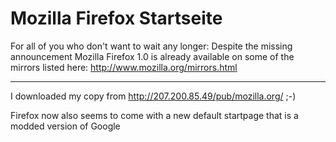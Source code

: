 # Mozilla Firefox Startseite

<p><img src="http://www.zerokspot.com/uploads/firefox10.jpg" class="left" alt=""/>For all of you who don't want to wait any longer: Despite the missing announcement Mozilla Firefox 1.0 is already available on some of the mirrors listed here: <a href="http://www.mozilla.org/mirrors.html">http://www.mozilla.org/mirrors.html</a></p>

-------------------------------



I downloaded my copy from <a href="http://207.200.85.49/pub/mozilla.org/">http://207.200.85.49/pub/mozilla.org/</a> ;-)</a></p>



<p>Firefox now also seems to come with a new default startpage that is a modded version of Google</p>



